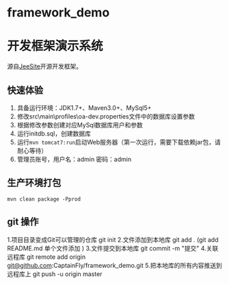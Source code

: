 # framework_demo

# 开发框架演示系统

源自[JeeSite](https://github.com/thinkgem/jeesite)开源开发框架。

## 快速体验

1. 具备运行环境：JDK1.7+、Maven3.0+、MySql5+
2. 修改src\main\profiles\oa-dev.properties文件中的数据库设置参数
3. 根据修改参数创建对应MySql数据库用户和参数
4. 运行initdb.sql，创建数据库
5. 运行`mvn tomcat7:run`启动Web服务器（第一次运行，需要下载依赖jar包，请耐心等待）
6. 管理员账号，用户名：admin 密码：admin


## 生产环境打包

```
mvn clean package -Pprod
```

## git 操作

1.项目目录变成Git可以管理的仓库
	git init
2.文件添加到本地库
	git add . (git add README.md 单个文件添加 )
3.文件提交到本地库 
	git commit -m "提交"
4.关联远程库
	git remote add origin git@github.com:CaptainFly/framework_demo.git
5.把本地库的所有内容推送到远程库上
	git push -u origin master	


